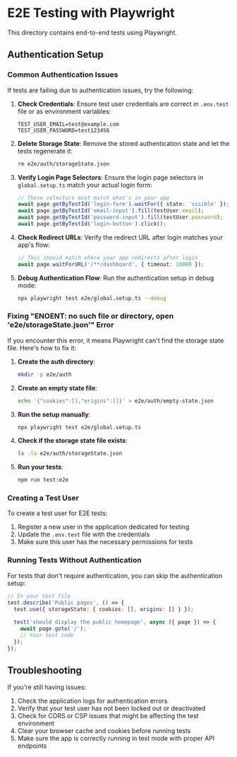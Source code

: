 # E2E Testing with Playwright

This directory contains end-to-end tests using Playwright.

## Authentication Setup

### Common Authentication Issues

If tests are failing due to authentication issues, try the following:

1. **Check Credentials**: Ensure test user credentials are correct in `.env.test` file or as environment variables:
   ```
   TEST_USER_EMAIL=test@example.com
   TEST_USER_PASSWORD=test123456
   ```

2. **Delete Storage State**: Remove the stored authentication state and let the tests regenerate it:
   ```bash
   rm e2e/auth/storageState.json
   ```

3. **Verify Login Page Selectors**: Ensure the login page selectors in `global.setup.ts` match your actual login form:
   ```typescript
   // These selectors must match what's in your app
   await page.getByTestId('login-form').waitFor({ state: 'visible' });
   await page.getByTestId('email-input').fill(testUser.email);
   await page.getByTestId('password-input').fill(testUser.password);
   await page.getByTestId('login-button').click();
   ```

4. **Check Redirect URLs**: Verify the redirect URL after login matches your app's flow:
   ```typescript
   // This should match where your app redirects after login
   await page.waitForURL('/**/dashboard', { timeout: 10000 });
   ```

5. **Debug Authentication Flow**: Run the authentication setup in debug mode:
   ```bash
   npx playwright test e2e/global.setup.ts --debug
   ```

### Fixing "ENOENT: no such file or directory, open 'e2e/storageState.json'" Error

If you encounter this error, it means Playwright can't find the storage state file. Here's how to fix it:

1. **Create the auth directory**:
   ```bash
   mkdir -p e2e/auth
   ```

2. **Create an empty state file**:
   ```bash
   echo '{"cookies":[],"origins":[]}' > e2e/auth/empty-state.json
   ```

3. **Run the setup manually**:
   ```bash
   npx playwright test e2e/global.setup.ts
   ```

4. **Check if the storage state file exists**:
   ```bash
   ls -la e2e/auth/storageState.json
   ```

5. **Run your tests**:
   ```bash
   npm run test:e2e
   ```

### Creating a Test User

To create a test user for E2E tests:

1. Register a new user in the application dedicated for testing
2. Update the `.env.test` file with the credentials
3. Make sure this user has the necessary permissions for tests

### Running Tests Without Authentication

For tests that don't require authentication, you can skip the authentication setup:

```typescript
// In your test file
test.describe('Public pages', () => {
  test.use({ storageState: { cookies: [], origins: [] } });
  
  test('should display the public homepage', async ({ page }) => {
    await page.goto('/');
    // Your test code
  });
});
```

## Troubleshooting

If you're still having issues:

1. Check the application logs for authentication errors
2. Verify that your test user has not been locked out or deactivated
3. Check for CORS or CSP issues that might be affecting the test environment
4. Clear your browser cache and cookies before running tests
5. Make sure the app is correctly running in test mode with proper API endpoints 